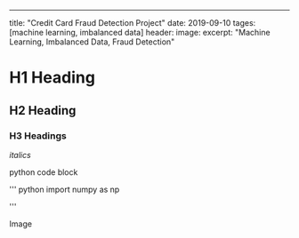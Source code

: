 ---
title: "Credit Card Fraud Detection Project"
date: 2019-09-10
tages: [machine learning, imbalanced data]
header: 
 image:
excerpt: "Machine Learning, Imbalanced Data, Fraud Detection"

# H1 Heading

## H2 Heading

### H3 Headings

*italics* 

python code block

''' python
    import numpy as np
    
'''

Image